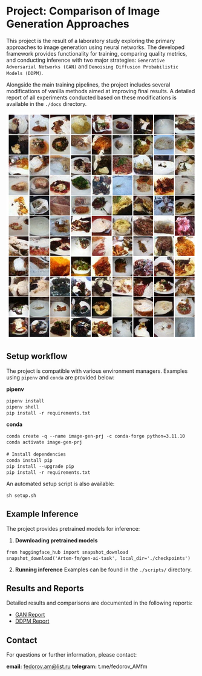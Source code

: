 # Project: Comparison of Image Generation Approaches

This project is the result of a laboratory study exploring the primary approaches to image generation using neural networks. The developed framework provides functionality for training, comparing quality metrics, and conducting inference with two major strategies: `Generative Adversarial Networks (GAN)` and `Denoising Diffusion Probabilistic Models (DDPM)`.

Alongside the main training pipelines, the project includes several modifications of vanilla methods aimed at improving final results. A detailed report of all experiments conducted based on these modifications is available in the `./docs` directory.

![example image](example.png)

## Setup workflow

The project is compatible with various environment managers. Examples using `pipenv` and `conda` are provided below:

**pipenv**
```
pipenv install
pipenv shell
pip install -r requirements.txt
```

**conda**
```
conda create -q --name image-gen-prj -c conda-forge python=3.11.10
conda activate image-gen-prj

# Install dependencies
conda install pip
pip install --upgrade pip
pip install -r requirements.txt
```

An automated setup script is also available:

```
sh setup.sh
```

## Example Inference

The project provides pretrained models for inference:

1. **Downloading pretrained models**
```
from huggingface_hub import snapshot_download
snapshot_download('Artem-fm/gen-ai-task', local_dir='./checkpoints')
```

2. **Running inference** Examples can be found in the `./scripts/` directory.



## Results and Reports

Detailed results and comparisons are documented in the following reports:

* [GAN Report](docs/gan-report.pdf)
* [DDPM Report](docs/ddpm-report.pdf)

## Contact

For questions or further information, please contact: 

**email:** fedorov.am@list.ru
**telegram:** t.me/fedorov_AMfm